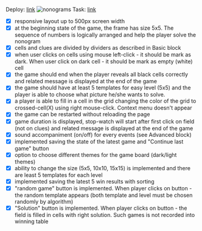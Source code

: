 Deploy: [link](https://rolling-scopes-school.github.io/izy-code-JSFE2023Q4/nonograms/)
![nonograms](https://github.com/rolling-scopes-school/izy-code-JSFE2023Q4/assets/126877709/0aa4c9ce-1a6f-4a4e-9a44-a82e7f7814f2)
Task: [link](https://github.com/rolling-scopes-school/tasks/tree/master/tasks/nonograms)
  - [x] responsive layout up to 500px screen width
  - [x] at the beginning state of the game, the frame has size 5x5. The sequence of numbers is logically arranged and help the player solve the nonogram
  - [x] cells and clues are divided by dividers as described in Basic block
  - [x] when user clicks on cells using mouse left-click - it should be mark as dark. When user click on dark cell - it should be mark as empty (white) cell
  - [x] the game should end when the player reveals all black cells correctly and related message is displayed at the end of the game
  - [x] the game should have at least 5 templates for easy level (5x5) and the player is able to choose what picture he/she wants to solve.
  - [x] a player is able to fill in a cell in the grid changing the color of the grid to crossed-cell(X) using right mouse-click. Context menu doesn't appear
  - [x] the game can be restarted without reloading the page
  - [x] game duration is displayed, stop-watch will start after first click on field (not on clues) and related message is displayed at the end of the game
  - [x] sound accompaniment (on/off) for every events (see Advanced block)
  - [x] implemented saving the state of the latest game and "Continue last game" button
  - [x] option to choose different themes for the game board (dark/light themes)
  - [x] ability to change the size (5x5, 10x10, 15x15) is implemented and there are least 5 templates for each level
  - [x] implemented saving the latest 5 win results with sorting
  - [x] "random game" button is implemented. When player clicks on button - the random template appears (both template and level must be chosen randomly by algorithm)
  - [x] "Solution" button is implemented. When player clicks on button - the field is filled in cells with right solution. Such games is not recorded into winning table

